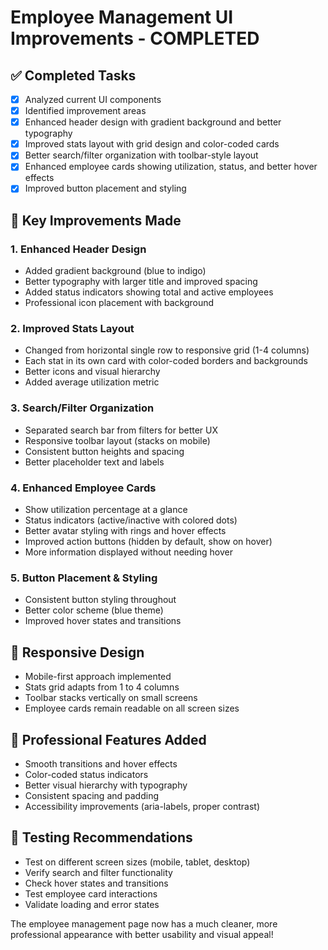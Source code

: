 # Employee Management UI Improvements - COMPLETED

## ✅ Completed Tasks
- [x] Analyzed current UI components
- [x] Identified improvement areas
- [x] Enhanced header design with gradient background and better typography
- [x] Improved stats layout with grid design and color-coded cards
- [x] Better search/filter organization with toolbar-style layout
- [x] Enhanced employee cards showing utilization, status, and better hover effects
- [x] Improved button placement and styling

## 🎨 Key Improvements Made

### 1. Enhanced Header Design
- Added gradient background (blue to indigo)
- Better typography with larger title and improved spacing
- Added status indicators showing total and active employees
- Professional icon placement with background

### 2. Improved Stats Layout
- Changed from horizontal single row to responsive grid (1-4 columns)
- Each stat in its own card with color-coded borders and backgrounds
- Better icons and visual hierarchy
- Added average utilization metric

### 3. Search/Filter Organization
- Separated search bar from filters for better UX
- Responsive toolbar layout (stacks on mobile)
- Consistent button heights and spacing
- Better placeholder text and labels

### 4. Enhanced Employee Cards
- Show utilization percentage at a glance
- Status indicators (active/inactive with colored dots)
- Better avatar styling with rings and hover effects
- Improved action buttons (hidden by default, show on hover)
- More information displayed without needing hover

### 5. Button Placement & Styling
- Consistent button styling throughout
- Better color scheme (blue theme)
- Improved hover states and transitions

## 📱 Responsive Design
- Mobile-first approach implemented
- Stats grid adapts from 1 to 4 columns
- Toolbar stacks vertically on small screens
- Employee cards remain readable on all screen sizes

## 🎯 Professional Features Added
- Smooth transitions and hover effects
- Color-coded status indicators
- Better visual hierarchy with typography
- Consistent spacing and padding
- Accessibility improvements (aria-labels, proper contrast)

## 🧪 Testing Recommendations
- Test on different screen sizes (mobile, tablet, desktop)
- Verify search and filter functionality
- Check hover states and transitions
- Test employee card interactions
- Validate loading and error states

The employee management page now has a much cleaner, more professional appearance with better usability and visual appeal!
